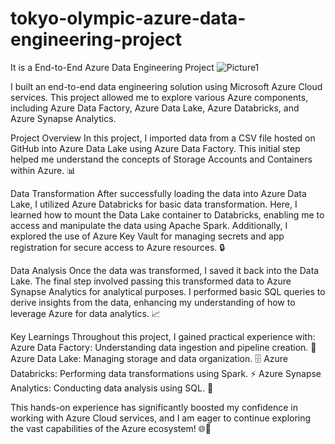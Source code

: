 # tokyo-olympic-azure-data-engineering-project
It is a End-to-End Azure Data Engineering Project
![Picture1](https://github.com/user-attachments/assets/f8513f29-14c1-4e6f-885a-3870f88b1bbf)



I built an end-to-end data engineering solution using Microsoft Azure Cloud services. This project allowed me to explore various Azure components, including Azure Data Factory, Azure Data Lake, Azure Databricks, and Azure Synapse Analytics.

Project Overview
In this project, I imported data from a CSV file hosted on GitHub into Azure Data Lake using Azure Data Factory. This initial step helped me understand the concepts of Storage Accounts and Containers within Azure. 📊

Data Transformation
After successfully loading the data into Azure Data Lake, I utilized Azure Databricks for basic data transformation. Here, I learned how to mount the Data Lake container to Databricks, enabling me to access and manipulate the data using Apache Spark. Additionally, I explored the use of Azure Key Vault for managing secrets and app registration for secure access to Azure resources. 🔒

Data Analysis
Once the data was transformed, I saved it back into the Data Lake. The final step involved passing this transformed data to Azure Synapse Analytics for analytical purposes. I performed basic SQL queries to derive insights from the data, enhancing my understanding of how to leverage Azure for data analytics. 📈

Key Learnings
Throughout this project, I gained practical experience with:
Azure Data Factory: Understanding data ingestion and pipeline creation. 🚀
Azure Data Lake: Managing storage and data organization. 🗄️
Azure Databricks: Performing data transformations using Spark. ⚡
Azure Synapse Analytics: Conducting data analysis using SQL. 🧮

This hands-on experience has significantly boosted my confidence in working with Azure Cloud services, and I am eager to continue exploring the vast capabilities of the Azure ecosystem! 🌐💪
